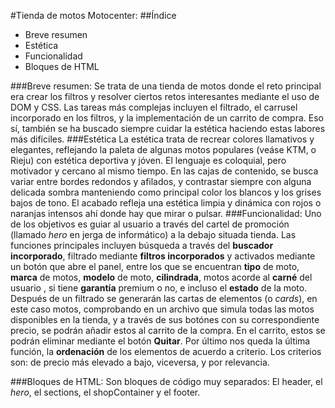 #Tienda de motos Motocenter:
##Índice
- Breve resumen
- Estética
- Funcionalidad
- Bloques de HTML

###Breve resumen:
Se trata de una tienda de motos donde el reto principal era crear los filtros y resolver ciertos retos interesantes mediante el uso de DOM y CSS.
Las tareas más complejas incluyen el filtrado, el carrusel incorporado en los filtros, y la implementación de un carrito de compra. Eso sí, también se ha buscado siempre cuidar la estética haciendo estas labores más difíciles.
###Estética
La estética trata de recrear colores llamativos y elegantes, reflejando la paleta de algunas motos populares (veáse KTM, o Rieju) con estética deportiva y jóven. El lenguaje es coloquial, pero motivador y cercano al mismo tiempo.
En las cajas de contenido, se busca variar entre bordes redondos y afilados, y contrastar siempre con alguna delicada sombra manteniendo como principal color los blancos y los grises bajos de tono. El acabado refleja una estética limpia y dinámica con rojos o naranjas intensos ahí donde hay que mirar o pulsar.
###Funcionalidad:
Uno de los objetivos es guiar al usuario a través del cartel de promoción (llamado *hero* en jerga de informático) a la debajo situada tienda. Las funciones principales incluyen búsqueda a través del **buscador incorporado**, filtrado mediante **filtros incorporados** y activados mediante un botón que abre el panel, entre los que se encuentran **tipo** de moto, **marca** de motos, **modelo** de moto, **cilindrada**, motos acorde al **carné** del usuario , si tiene **garantía** premium o no, e incluso el **estado** de la moto.
Después de un filtrado se generarán las cartas de elementos (o *cards*), en este caso motos, comprobando en un archivo que simula todas las motos disponibles en la tienda, y a través de sus botónes con su correspondiente precio, se podrán añadir estos al carrito de la compra.
En el carrito, estos se podrán eliminar mediante el botón **Quitar**.
Por último nos queda la última función, la **ordenación** de los elementos de acuerdo a criterio. Los criterios son: de precio más elevado a bajo, viceversa, y por relevancia.

###Bloques de HTML:
Son bloques de código muy separados:
El header, el *hero*, el sections, el shopContainer y el footer.
